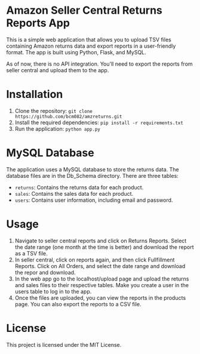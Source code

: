 # Amazon Seller Central Returns Reports App

This is a simple web application that allows you to upload TSV files containing Amazon returns data and export reports in a user-friendly format. The app is built using Python, Flask, and MySQL. 

As of now, there is no API integration. You'll need to export the reports from seller central and upload them to the app.

# Installation

1. Clone the repository: `git clone https://github.com/bcm082/amzreturns.git`
2. Install the required dependencies: `pip install -r requirements.txt`
3. Run the application: `python app.py`

# MySQL Database

The application uses a MySQL database to store the returns data. The database files are in the Db_Schema directory. There are three tables:

- `returns`: Contains the returns data for each product.
- `sales`: Contains the sales data for each product.
- `users`: Contains user information, including email and password.

# Usage

1. Navigate to seller central reports and click on Returns Reports. Select the date range (one month at the time is better) and download the report as a TSV file.
2. In seller central, click on reports again, and then click Fullfillment Reports. Click on All Orders, and select the date range and download the repor and download.
3. In the web app go to the localhost/upload page and upload the returns and sales files to their respective tables. Make you create a user in the users table to log in to the app.
4. Once the files are uploaded, you can view the reports in the products page. You can also export the reports to a CSV file.

# License

This project is licensed under the MIT License.



